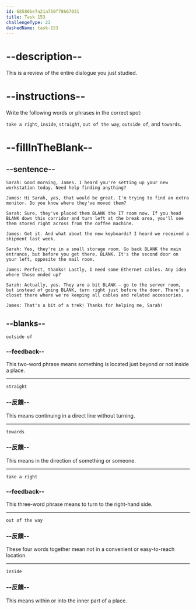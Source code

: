 ```yaml
---
id: 68580be7a21a750f78667031
title: Task 153
challengeType: 22
dashedName: task-153
---
```


<!-- REVIEW -->

# --description--

This is a review of the entire dialogue you just studied.

# --instructions--

Write the following words or phrases in the correct spot:

`take a right`, `inside`, `straight`, `out of the way`, `outside of`, and `towards`.

# --fillInTheBlank--

## --sentence--

`Sarah: Good morning, James. I heard you're setting up your new workstation today. Need help finding anything?`

`James: Hi Sarah, yes, that would be great. I'm trying to find an extra monitor. Do you know where they've moved them?`

`Sarah: Sure, they've placed them BLANK the IT room now. If you head BLANK down this corridor and turn left at the break area, you'll see them stored right across from the coffee machine.`

`James: Got it. And what about the new keyboards? I heard we received a shipment last week.`

`Sarah: Yes, they're in a small storage room. Go back BLANK the main entrance, but before you get there, BLANK. It's the second door on your left, opposite the mail room.`

`James: Perfect, thanks! Lastly, I need some Ethernet cables. Any idea where those ended up?`

`Sarah: Actually, yes. They are a bit BLANK — go to the server room, but instead of going BLANK, turn right just before the door. There's a closet there where we're keeping all cables and related accessories.`

`James: That's a bit of a trek! Thanks for helping me, Sarah!`

## --blanks--

`outside of`

### --feedback--

This two-word phrase means something is located just beyond or not inside a place.

---

`straight`

### --反饋--

This means continuing in a direct line without turning.

---

`towards`

### --反饋--

This means in the direction of something or someone.

---

`take a right`

### --feedback--

This three-word phrase means to turn to the right-hand side.

---

`out of the way`

### --反饋--

These four words together mean not in a convenient or easy-to-reach location.

---

`inside`

### --反饋--

This means within or into the inner part of a place.
